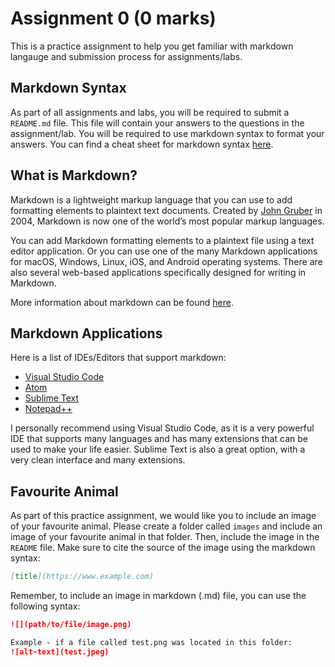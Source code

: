 # Assignment 0 (0 marks)

This is a practice assignment to help you get familiar with markdown langauge and submission process for assignments/labs.

## Markdown Syntax

As part of all assignments and labs, you will be required to submit a `README.md` file. This file will contain your answers to the questions in the assignment/lab. You will be required to use markdown syntax to format your answers. You can find a cheat sheet for markdown syntax [here](https://www.markdownguide.org/cheat-sheet/).

## What is Markdown?

Markdown is a lightweight markup language that you can use to add formatting elements to plaintext text documents. Created by [John Gruber](https://daringfireball.net/projects/markdown/) in 2004, Markdown is now one of the world’s most popular markup languages.

You can add Markdown formatting elements to a plaintext file using a text editor application. Or you can use one of the many Markdown applications for macOS, Windows, Linux, iOS, and Android operating systems. There are also several web-based applications specifically designed for writing in Markdown.

More information about markdown can be found [here](https://www.markdownguide.org/getting-started/).

## Markdown Applications

Here is a list of IDEs/Editors that support markdown:

- [Visual Studio Code](https://code.visualstudio.com/)
- [Atom](https://atom.io/)
- [Sublime Text](https://www.sublimetext.com/)
- [Notepad++](https://notepad-plus-plus.org/downloads/)

I personally recommend using Visual Studio Code, as it is a very powerful IDE that supports many languages and has many extensions that can be used to make your life easier. Sublime Text is also a great option, with a very clean interface and many extensions.

## Favourite Animal

As part of this practice assignment, we would like you to include an image of your favourite animal. Please create a folder called `images` and include an image of your favourite animal in that folder. Then, include the image in the `README` file. Make sure to cite the source of the image using the markdown syntax:

```markdown
[title](https://www.example.com)
```

Remember, to include an image in markdown (.md) file, you can use the following syntax:

```markdown
![](path/to/file/image.png)

Example - if a file called test.png was located in this folder:
![alt-text](test.jpeg)
```
